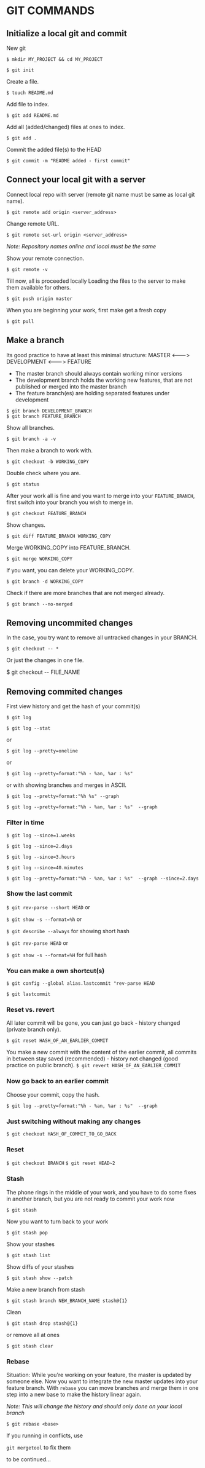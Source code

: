 
# GIT COMMANDS 

## Initialize a local git and commit
New git

`$ mkdir MY_PROJECT && cd MY_PROJECT`

`$ git init`


Create a file.

`$ touch README.md`


Add file to index.

`$ git add README.md`


Add all (added/changed) files at ones to index.

`$ git add .`


Commit the added file(s) to the HEAD

`$ git commit -m "README added - first commit"`


## Connect your local git with a server
Connect local repo with server (remote git name must be same as local git name).

`$ git remote add origin <server_address>`


Change remote URL.

`$ git remote set-url origin <server_address>`

*Note: Repository names online and local must be the same*

Show your remote connection.

`$ git remote -v`



Till now, all is proceeded locally
Loading the files to the server to make them available for others.

`$ git push origin master`


When you are beginning your work, first make get a fresh copy

`$ git pull`


## Make a branch
Its good practice to have at least this minimal structure: MASTER <---> DEVELOPMENT <---> FEATURE

  * The master branch should always contain working minor versions
  * The development branch holds the working new features, that are not published or merged into the master branch
  * The feature branch(es) are holding separated features under development


``` shell
$ git branch DEVELOPMENT_BRANCH
$ git branch FEATURE_BRANCH
```


Show all branches.

`$ git branch -a -v`


Then make a branch to work with.

`$ git checkout -b WORKING_COPY`


Double check where you are.

`$ git status`


After your work all is fine and you want to merge into your `FEATURE_BRANCH`, first switch into your branch you wish to merge in.

`$ git checkout FEATURE_BRANCH`

Show changes.

`$ git diff FEATURE_BRANCH WORKING_COPY`

Merge WORKING_COPY into FEATURE_BRANCH.

`$ git merge WORKING_COPY`


If you want, you can delete your WORKING_COPY.

`$ git branch -d WORKING_COPY`


Check if there are more branches that are not merged already.

`$ git branch --no-merged`

## Removing  uncommited changes
In the case, you try want to remove all untracked changes in your BRANCH.

`$ git checkout -- *`

Or just the changes in one file.

$ git checkout -- FILE_NAME

## Removing  commited changes
First view history and get the hash of your commit(s)

`$ git log`

`$ git log --stat`

or

`$ git log --pretty=oneline`

or

`$ git log --pretty=format:"%h - %an, %ar : %s"`

or with showing branches and merges in ASCII.

`$ git log --pretty=format:"%h %s" --graph`

`$ git log --pretty=format:"%h - %an, %ar : %s"  --graph`



### Filter in time
`$ git log --since=1.weeks`

`$ git log --since=2.days`

`$ git log --since=3.hours`

`$ git log --since=40.minutes`

`$ git log --pretty=format:"%h - %an, %ar : %s"  --graph --since=2.days`


### Show the last commit
`$ git rev-parse --short HEAD` or 

`$ git show -s --format=%h` or

`$ git describe --always` for showing short hash

`$ git rev-parse HEAD` or 

`$ git show -s --format=%H` for full hash


### You can make a own shortcut(s)
`$ git config --global alias.lastcommit "rev-parse HEAD`

`$ git lastcommit`

### Reset vs. revert
All later commit will be gone, you can just go back - history changed (private branch only).

`$ git reset HASH_OF_AN_EARLIER_COMMIT` 

You make a new commit with the content of the earlier commit, all commits in between stay saved (recommended) - history not changed (good practice on public branch).
`$ git revert HASH_OF_AN_EARLIER_COMMIT` 

### Now go back to an earlier commit
Choose your commit, copy the hash.

`$ git log --pretty=format:"%h - %an, %ar : %s"  --graph`


### Just switching without making any changes
`$ git checkout HASH_OF_COMMIT_TO_GO_BACK`


### Reset
`$ git checkout BRANCH`
`$ git reset HEAD~2`


### Stash
The phone rings in the middle of your work, and you have to do some fixes in another branch, but you are not ready to commit your work now

`$ git stash`

Now you want to turn back to your work

`$ git stash pop`


Show your stashes

`$ git stash list`


Show diffs of your stashes

`$ git stash show --patch`

Make a new branch from stash

`$ git stash branch NEW_BRANCH_NAME stash@{1}`

Clean

`$ git stash drop stash@{1}`

or remove all at ones

`$ git stash clear`


### Rebase
Situation: While you're working on your feature, the master is updated by someone else.
Now you want to integrate the new master updates into your feature branch.
With `rebase` you can move branches and merge them in one step into a new base to make the history linear again. 

*Note: This will change the history and should only done on your local branch*

`$ git rebase <base>`


If you running in conflicts, use 

`git mergetool` to fix them




to be continued...


















